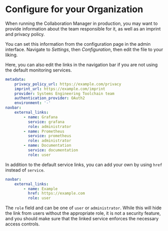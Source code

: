 <!--
 ~ SPDX-FileCopyrightText: Copyright DB InfraGO AG and contributors
 ~ SPDX-License-Identifier: Apache-2.0
 -->

# Configure for your Organization

When running the Collaboration Manager in production, you may want to provide
information about the team responsible for it, as well as an imprint and
privacy policy.

You can set this information from the configuration page in the admin
interface. Navigate to _Settings_, then _Configuration_, then edit the file to
your liking.

Here, you can also edit the links in the navigation bar if you are not using
the default monitoring services.

```yaml
metadata:
    privacy_policy_url: https://example.com/privacy
    imprint_url: https://example.com/imprint
    provider: Systems Engineering Toolchain team
    authentication_provider: OAuth2
    environment: '-'
navbar:
    external_links:
        - name: Grafana
          service: grafana
          role: administrator
        - name: Prometheus
          service: prometheus
          role: administrator
        - name: Documentation
          service: documentation
          role: user
```

In addition to the default service links, you can add your own by using `href`
instead of `service`.

```yaml
navbar:
    external_links:
        - name: Example
          href: https://example.com
          role: user
```

The `role` field and can be one of `user` or `administrator`. While this will
hide the link from users without the appropriate role, it is not a security
feature, and you should make sure that the linked service enforces the
necessary access controls.
